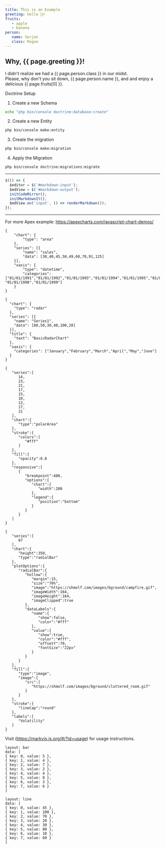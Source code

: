 ```yaml
---
title: This is an Example
greeting: hello 🧛‍♂️
fruits:
   - apple
   - banana
person:
   name: Sorjan
   class: Rogue
---
```


## Why, {{ page.greeting }}!
I didn't realize we had a {{ page.person.class }} in our midst.  
Please, why don't you sit down, {{ page.person.name }}, and and enjoy a delicious {{ page.fruits[0] }}.

Doctrine Setup

1. Create a new Schema
```bash
echo "php bin/console doctrine:database:create"
```
2. Create a new Entity
```bash
php bin/console make:entity
```
3. Create the migration
```bash
php bin/console make:migration
```
4. Apply the Migration
```bash
php bin/console doctrine:migrations:migrate
```

---

```js
$(() => {
  $editor = $('#markdown-input');
  $mdView = $('#markdown-output');
  initCodeMirror();
  initMarkdownIt();
  $mdView.on('input', () => renderMarkdown());
});
```

---

For more Apex example: https://apexcharts.com/javascript-chart-demos/

```apex
{
    "chart": {
        "type": "area"
    },
    "series": [{
        "name": "sales",
        "data": [30,40,45,50,49,60,70,91,125]
    }],
    "xaxis": {
        "type": "datetime",
        "categories": ["01/01/1991","01/01/1992","01/01/1993","01/01/1994","01/01/1995","01/01/1996","01/01/1997", "01/01/1998","01/01/1999"]
    }
}
```

```apex
{
  "chart": {
    "type": "radar"
  },
  "series": [{
    "name": "Series1",
    "data": [80,50,30,40,100,20]
  }],
  "title": {
    "text": "BasicRadarChart"
  },
  "xaxis": {
    "categories": ["January","February","March","April","May","June"]
  }
}
```

```apex
{
   "series":[
      14,
      23,
      21,
      17,
      15,
      10,
      12,
      17,
      21
   ],
   "chart":{
      "type":"polarArea"
   },
   "stroke":{
      "colors":[
         "#fff"
      ]
   },
   "fill":{
      "opacity":0.8
   },
   "responsive":[
      {
         "breakpoint":480,
         "options":{
            "chart":{
               "width":200
            },
            "legend":{
               "position":"bottom"
            }
         }
      }
   ]
}
```

```apex
{
   "series":[
      67
   ],
   "chart":{
      "height":350,
      "type":"radialBar"
   },
   "plotOptions":{
      "radialBar":{
         "hollow":{
            "margin":15,
            "size":"70%",
            "image":"https://shmolf.com/images/bground/campfire.gif",
            "imageWidth":164,
            "imageHeight":164,
            "imageClipped":true
         },
         "dataLabels":{
            "name":{
               "show":false,
               "color":"#fff"
            },
            "value":{
               "show":true,
               "color":"#fff",
               "offsetY":70,
               "fontSize":"22px"
            }
         }
      }
   },
   "fill":{
      "type":"image",
      "image":{
         "src":[
            "https://shmolf.com/images/bground/cluttered_room.gif"
         ]
      }
   },
   "stroke":{
      "lineCap":"round"
   },
   "labels":[
      "Volatility"
   ]
}
```

Visit (https://markvis.js.org/#/?id=usage) for usage instructions.

```vis
layout: bar
data: [
{ key: 0, value: 5 },
{ key: 1, value: 4 },
{ key: 2, value: 7 },
{ key: 3, value: 2 },
{ key: 4, value: 4 },
{ key: 5, value: 8 },
{ key: 6, value: 3 },
{ key: 7, value: 6 }
]
```

```vis
layout: line
data: [
{ key: 0, value: 45 },
{ key: 1, value: 100 },
{ key: 2, value: 70 },
{ key: 3, value: 20 },
{ key: 4, value: 30 },
{ key: 5, value: 80 },
{ key: 6, value: 10 },
{ key: 7, value: 60 }
]
```
